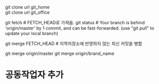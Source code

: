 git clone url git_home  
git clone url git_office  

git fetch  # FETCH_HEAD로 가져옴. 
git status # Your branch is behind 'origin/master' by 1 commit, and can be fast-forwarded. (use "git pull" to update your local branch)   

git merge FETCH_HEAD  # 지역저장소에 반영하지 않는 최신 커밋을 병합

git merge origin/master
git merge origin/brand_name

# 공동작업자 추가
